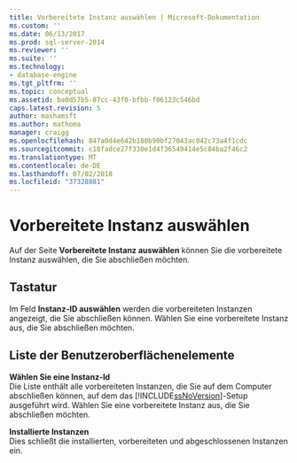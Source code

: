 ```yaml
---
title: Vorbereitete Instanz auswählen | Microsoft-Dokumentation
ms.custom: ''
ms.date: 06/13/2017
ms.prod: sql-server-2014
ms.reviewer: ''
ms.suite: ''
ms.technology:
- database-engine
ms.tgt_pltfrm: ''
ms.topic: conceptual
ms.assetid: ba0d57b5-87cc-43f0-bfbb-f06123c546bd
caps.latest.revision: 5
author: mashamsft
ms.author: mathoma
manager: craigg
ms.openlocfilehash: 847a0d4e642b180b90bf27043ac042c73a4f1cdc
ms.sourcegitcommit: c18fadce27f330e1d4f36549414e5c84ba2f46c2
ms.translationtype: MT
ms.contentlocale: de-DE
ms.lasthandoff: 07/02/2018
ms.locfileid: "37328881"
---
```

# <a name="select-a-prepared-instance"></a>Vorbereitete Instanz auswählen
  Auf der Seite **Vorbereitete Instanz auswählen** können Sie die vorbereitete Instanz auswählen, die Sie abschließen möchten.  
  
## <a name="options"></a>Tastatur  
 Im Feld **Instanz-ID auswählen** werden die vorbereiteten Instanzen angezeigt, die Sie abschließen können. Wählen Sie eine vorbereitete Instanz aus, die Sie abschließen möchten.  
  
## <a name="uielement-list"></a>Liste der Benutzeroberflächenelemente  
 **Wählen Sie eine Instanz-Id**  
 Die Liste enthält alle vorbereiteten Instanzen, die Sie auf dem Computer abschließen können, auf dem das [!INCLUDE[ssNoVersion](../../includes/ssnoversion-md.md)]-Setup ausgeführt wird. Wählen Sie eine vorbereitete Instanz aus, die Sie abschließen möchten.  
  
 **Installierte Instanzen**  
 Dies schließt die installierten, vorbereiteten und abgeschlossenen Instanzen ein.  
  
  
